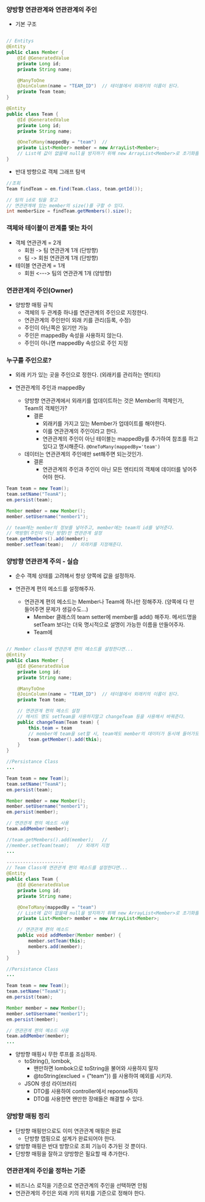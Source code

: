 ### 양방향 연관관계와 연관관계의 주인

- 기본 구조
```java

// Entitys
@Entity
public class Member {
    @Id @GeneratedValue
    private Long id;
    private String name;

    @ManyToOne
    @JoinColumn(name = "TEAM_ID")  // 테이블에서 외래키의 이름이 된다.
    private Team team;
}

@Entity
public class Team {
    @Id @GeneratedValue
    private Long id;
    private String name;

    @OneToMany(mappedBy = "team")  // 
    private List<Member> member = new ArrayList<Member>; 
    // List에 값이 없을때 null을 방지하기 위해 new ArrayList<Member>로 초기화를 시킨다.
}
```
- 반대 방향으로 객체 그래프 탐색
```java
//조회
Team findTeam = em.find(Team.class, team.getId());

// 팀의 id로 팀을 찾고
// 연관관계에 있는 member의 size()를 구할 수 있다.
int memberSize = findTeam.getMembers().size();
```

### 객체와 테이블이 관계를 맺는 차이
- 객체 연관관계 = 2개
    - 회원 -> 팀 연관관계 1개 (단방향)
    - 팀 -> 회원 연관관계 1개 (단방향)
- 테이블 연관관계 = 1개
    - 회원 <---> 팀의 연관관계 1개 (양방향)

### 연관관계의 주인(Owner)
- 양방향 매핑 규칙
    - 객체의 두 관계중 하나를 연관관계의 주인으로 지정한다.
    - 연관관계의 주인만이 외래 키를 관리(등록, 수정)
    - 주인이 아닌쪽은 읽기만 가능
    - 주인은 mappedBy 속성을 사용하지 않는다.
    - 주인이 아니면 mappedBy 속성으로 주인 지정

### 누구를 주인으로?
- 외래 키가 있는 곳을 주인으로 정한다. (외래키를 관리하는 엔티티)

- 연관관계의 주인과 mappedBy
    - 양방향 연관관계에서 외래키를 업데이트하는 것은 Member의 객체인가, Team의 객체인가?
        - 결론
            - 외래키를 가지고 있는 Member가 업데이트를 해야한다.
            - 이를 연관관계의 주인이라고 한다.
            - 연관관계의 주인이 아닌 테이블는 mappedBy를 추가하여 참조를 하고 있다고 명시해준다. `@OneToMany(mappedBy='team')`
    - 데이터는 연관관계의 주인에만 set해주면 되는것인가.
        - 결론
            - 연관관계의 주인과 주인이 아닌 모든 엔티티의 객체에 데이터를 넣어주어야 한다.
```java
Team team = new Team();
team.setName("TeamA");
em.persist(team);

Member member = new Member();
member.setUsername("member1");

// team에는 member의 정보를 넣어주고, member에는 team의 id를 넣어준다.
// 역방향(주인이 아닌 방향)만 연관관계 설정
team.getMembers().add(member);
member.setTeam(team);   // 외래키를 지정해준다.
```

### 양방향 연관관계 주의 - 실습 
- 순수 객체 상태를 고려해서 항상 양쪽에 값을 설정하자.
    
- 연관관계 편의 메소드를 설정해주자.
    - 연관관계 편의 메소드는 Member나 Team에 하나만 정해주자. (양쪽에 다 만들어주면 문제가 생길수도...)
        - Member 클래스의 team setter에 member를 add() 해주자. 메서드명을 setTeam 보다는 더욱 명시적으로 설명이 가능한 이름을 만들어주자.
        - Team에 
```java

// Member class에 연관관계 편의 메소드를 설정한다면...
@Entity
public class Member {
    @Id @GeneratedValue
    private Long id;
    private String name;

    @ManyToOne
    @JoinColumn(name = "TEAM_ID")  // 테이블에서 외래키의 이름이 된다.
    private Team team;

    // 연관관계 편의 메소드 설정
    // 메서드 명도 setTeam을 사용하지말고 changeTeam 등을 사용해서 바꿔준다.
    public changeTeam(Team team) {
        this.team = team
        // member에 team을 set할 시, team에도 member의 데이터가 동시에 들어가도록 설정해준다.
        team.getMember().add(this);
    }
}

//Persistance Class
...

Team team = new Team();
team.setName("TeamA");
em.persist(team);

Member member = new Member();
member.setUsername("member1");
em.persist(member);

// 연관관계 편의 메소드 사용
team.addMember(member);

//team.getMembers().add(member);   // 
//member.setTeam(team);   // 외래키 지정
...

---------------------
// Team Class에 연관관계 편의 메소드를 설정한다면...
@Entity
public class Team {
    @Id @GeneratedValue
    private Long id;
    private String name;

    @OneToMany(mappedBy = "team") 
    // List에 값이 없을때 null을 방지하기 위해 new ArrayList<Member>로 초기화를 시킨다.
    private List<Member> member = new ArrayList<Member>; 

    // 연관관계 편의 메소드
    public void addMember(Member member) {
        member.setTeam(this);
        members.add(member);
    }
}

//Persistance Class
...

Team team = new Team();
team.setName("TeamA");
em.persist(team);

Member member = new Member();
member.setUsername("member1");
em.persist(member);

// 연관관계 편의 메소드 사용
team.addMember(member);
...
```

- 양방향 매핑시 무한 루프를 조심하자.
    - toString(), lombok, 
        - 왠만하면 lombok으로 toString을 불어와 사용하지 말자
        - @toString(exclued = {"team"}) 를 사용하여 예외를 시키자.
    - JSON 생성 라이브러리
        - DTO를 사용하여 controller에서 reponse하자
        - DTO를 사용한면 왠만한 장애들은 해결할 수 있다.

### 양방향 매핑 정리
- 단방향 매핑만으로도 이미 연관관계 매핑은 완료
    - 단방향 맵핑으로 설계가 완료되어야 한다.
- 양방향 매핑은 반대 방향으로 조회 기능이 추가된 것 뿐이다.
- 단방향 매핑을 잘하고 양방향은 필요할 때 추가한다.

### 연관관계의 주인을 정하는 기준
- 비즈니스 로직을 기준으로 연관관계의 주인을 선택하면 안됨
- 연관관계의 주인은 외래 키의 위치를 기준으로 정해야 한다.